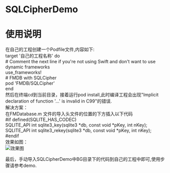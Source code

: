 # SQLCipherDemo   
# 使用说明      
在自己的工程创建一个Podfile文件,内容如下:   
target '自己的工程名称' do   
    # Comment the next line if you're not using Swift and don't want to use dynamic frameworks   
    use_frameworks!   
    # FMDB with SQLCipher   
    pod 'FMDB/SQLCipher'   
end   
然后在终端cd到当前目录，接着运行pod install,此时编译工程会出现"Implicit declaration of function '...' is invalid in C99"的错误.   
解决方案：   
在FMDatabase.m 文件的导入头文件的位置的下方插入以下代码      
#if defined(SQLITE_HAS_CODEC)      
SQLITE_API int sqlite3_key(sqlite3 *db, const void *pKey, int nKey);      
SQLITE_API int sqlite3_rekey(sqlite3 *db, const void *pKey, int nKey);      
#endif   
效果如图：   
![效果图](https://img.jishux.com/jishux/2017/09/17/627c8a98192ebec5ef06ec83ecec1c30fc87e597_.jpg "修改后的代码")   
    
最后，手动导入SQLCipherDemo中BG目录下的代码到自己的工程中即可,使用步骤请参考demo.   

